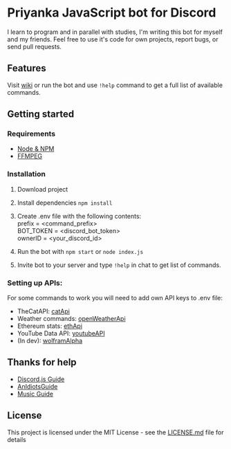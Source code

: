 # Priyanka JavaScript bot for Discord

I learn to program and in parallel with studies, I'm writing this bot for myself and my friends. Feel free to use it's code for own projects, report bugs, or send pull requests.    

## Features

Visit [wiki](https://github.com/v0xat/priyanka_bot/wiki) or run the bot and use `!help` command to get a full list of available commands.

## Getting started

### Requirements

- [Node & NPM](https://nodejs.org/en/) <br>
- [FFMPEG](https://www.ffmpeg.org/)

### Installation
1. Download project
2. Install dependencies `npm install`
3. Create .env file with the following contents: <br>
	prefix = <command_prefix> <br>
	BOT_TOKEN = <discord_bot_token> <br>
	ownerID = <your_discord_id>

4. Run the bot with `npm start` or `node index.js`
5. Invite bot to your server and type `!help` in chat to get list of commands.
     
### Setting up APIs:
For some commands to work you will need to add own API keys to .env file:

- TheCatAPI: [catApi](https://thecatapi.com) <br>
- Weather commands: [openWeatherApi](https://home.openweathermap.org/api_keys) <br>
- Ethereum stats: [ethApi](https://etherscan.io/myapikey) <br>
- YouTube Data API: [youtubeAPI](https://developers.google.com/youtube/v3/getting-started) <br>
- (In dev): [wolframAlpha](https://products.wolframalpha.com/api/)

## Thanks for help

- [Discord.js Guide](https://discordjs.guide/) <br>
- [AnIdiotsGuide](https://anidiots.guide/) <br>
- [Music Guide](https://dev.to/galnir/how-to-write-a-music-command-using-the-discord-js-library-462f)

## License
This project is licensed under the MIT License - see the [LICENSE.md](LICENSE) file for details
